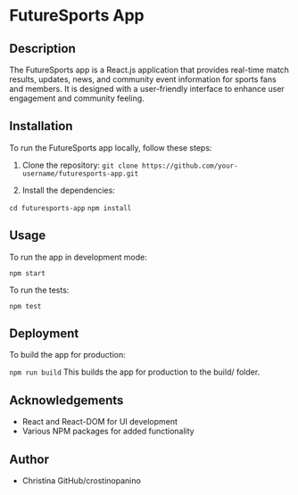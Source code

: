 # FutureSports App

## Description
The FutureSports app is a React.js application that provides real-time match results, updates, news, and community event information for sports fans and members. It is designed with a user-friendly interface to enhance user engagement and community feeling.

## Installation
To run the FutureSports app locally, follow these steps:

1. Clone the repository:
```git clone https://github.com/your-username/futuresports-app.git```

2. Install the dependencies:

```cd futuresports-app```
```npm install```

## Usage
To run the app in development mode:

```npm start```

To run the tests:

```npm test```

## Deployment
To build the app for production:

```npm run build```
This builds the app for production to the build/ folder. 

## Acknowledgements

- React and React-DOM for UI development
- Various NPM packages for added functionality

## Author
- Christina GitHub/crostinopanino